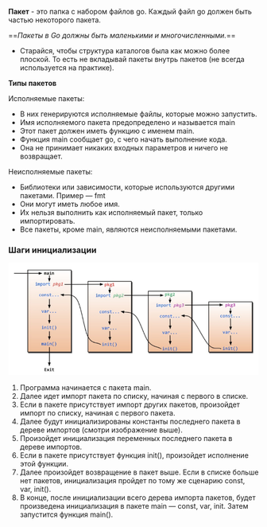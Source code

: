 **Пакет** - это папка с набором файлов go. Каждый файл go должен быть частью некоторого пакета.

==*Пакеты в Go должны быть маленькими и многочисленными.*==

- Старайся, чтобы структура каталогов была как можно более плоской. То есть не вкладывай пакеты внутрь пакетов (не всегда используется на практике).

**Типы пакетов**

Исполняемые пакеты:

- В них генерируются исполняемые файлы, которые можно запустить.
- Имя исполняемого пакета предопределено и называется main
- Этот пакет должен иметь функцию с именем main.
- Функция main сообщает go, с чего начать выполнение кода.
- Она не принимает никаких входных параметров и ничего не возвращает.

Неисполняемые пакеты:

- Библиотеки или зависимости, которые используются другими пакетами. Пример — fmt
- Они могут иметь любое имя.
- Их нельзя выполнить как исполняемый пакет, только импортировать.
- Все пакеты, кроме main, являются неисполняемыми пакетами.

### Шаги инициализации

![шаги инициализации](./images/QueuePackage.png)

1. Программа начинается с пакета main.
2. Далее идет импорт пакета по списку, начиная с первого в списке.
3. Если в пакете присутствует импорт других пакетов, произойдет импорт по списку, начиная с первого пакета.
4. Далее будут инициализированы константы последнего пакета в дереве импортов (смотри изображение выше).
5. Произойдет инициализация переменных последнего пакета в дереве импортов.
6. Если в пакете присутствует функция init(), произойдет исполнение этой функции.
7. Далее произойдет возвращение в пакет выше. Если в списке больше нет пакетов, инициализация пройдет по тому же сценарию const, var, init().
8. В конце, после инициализации всего дерева импорта пакетов, будет произведена инициализация в пакете main — const, var, init. Затем запустится функция main().